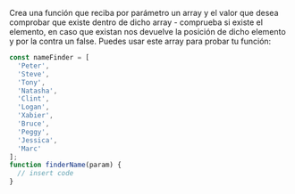 Crea una función que reciba por parámetro un array y el valor que desea comprobar que existe dentro de dicho array - comprueba si existe el elemento, en caso que existan nos devuelve la posición de dicho elemento y por la contra un false. Puedes usar este array para probar tu función:

```js
const nameFinder = [
  'Peter',
  'Steve',
  'Tony',
  'Natasha',
  'Clint',
  'Logan',
  'Xabier',
  'Bruce',
  'Peggy',
  'Jessica',
  'Marc'
];
function finderName(param) {
  // insert code
}
```